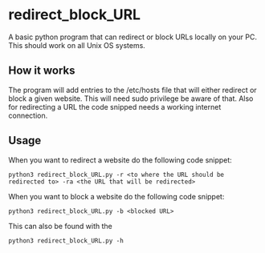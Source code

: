 # redirect_block_URL

A basic python program that can redirect or block URLs locally on your PC. This should work on all Unix OS systems.

## How it works

The program will add entries to the /etc/hosts file that will either redirect or block a given website. This will need sudo privilege be aware of that. Also for redirecting a URL the code snipped needs a working internet connection.

## Usage

When you want to redirect a website do the following code snippet:
```
python3 redirect_block_URL.py -r <to where the URL should be redirected to> -ra <the URL that will be redirected>
```
When you want to block a website do the following code snippet:
```
python3 redirect_block_URL.py -b <blocked URL>
```

This can also be found with the 
```
python3 redirect_block_URL.py -h
```
